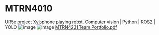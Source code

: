 # MTRN4010
UR5e project
Xylophone playing robot.
Computer vision | Python | ROS2 | YOLO
![image](https://github.com/user-attachments/assets/541c02f2-c399-4033-97be-e803340afeab)
![image](https://github.com/user-attachments/assets/f2f42f67-8a19-4b1f-820e-81784da83ba3)
[MTRN4231 Team Portfolio.pdf](https://github.com/user-attachments/files/20032213/MTRN4231.Team.Portfolio.pdf)

